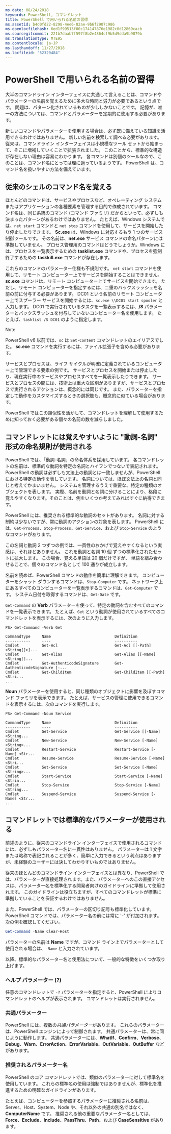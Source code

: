 ```yaml
---
ms.date: 08/24/2018
keywords: PowerShell, コマンドレット
title: PowerShell で用いられる名前の習得
ms.assetid: b4d0fd22-8298-4ee6-82ae-9b6f2907c986
ms.openlocfilehash: 6ed1f99513f00c174147876e1982c0d12869cacb
ms.sourcegitcommit: 221b7daab7f597f8b2e4864cf9b5d9dda9b9879b
ms.translationtype: MTE95
ms.contentlocale: ja-JP
ms.lasthandoff: 11/27/2018
ms.locfileid: "52320484"
---
```

# <a name="learning-powershell-names"></a>PowerShell で用いられる名前の習得

大半のコマンドライン インターフェイスに共通して言えることは、コマンドやパラメーターの名前を覚えるために多大な時間と労力が必要であるという点です。 問題は、パターン化されているものが少ししかないことです。 記憶が、唯一の方法については、コマンドとパラメーターを定期的に使用する必要があります。

新しいコマンドやパラメーターを使用する場合は、必ず既に備えている知識を活用できるわけではありません。 新しい名前を検索して調べる必要があります。 従来は、コマンドライン インターフェイスは小規模なツール セットから始まって、そこに増補していくことで拡張されました。 このことから、標準的な構造が存在しない理由は容易にわかります。
各コマンドは別個のツールなので、このことは、コマンド名にとっては理に適っているようです。 PowerShell は、コマンド名を扱いやすい方法を備えています。

## <a name="learning-command-names-in-traditional-shells"></a>従来のシェルのコマンド名を覚える

ほとんどのコマンドは、サービスやプロセスなど、オペレーティング システムまたはアプリケーションの各種要素を管理する目的で作成されています。 コマンド名は、同じ系統のコマンド (コマンド ファミリ) だからといって、必ずしも決まったパターンがあるわけではありません。 たとえば、Windows システムでは、`net start` コマンドと `net stop` コマンドを使用して、サービスを開始したり停止したりできます。 **Sc.exe** は、Windows に対応するもう 1 つのサービス制御ツールです。 その名前は、**net.exe** サービス コマンドの命名パターンには準拠していません。 プロセス管理用のコマンドはどうでしょうか。Windows には、プロセスを一覧表示するための **tasklist.exe** コマンドや、プロセスを強制終了するための **taskkill.exe** コマンドが存在します。

これらのコマンドのパラメーター仕様も不規則です。 `net start` コマンドを使用して、リモート コンピューター上でサービスを開始することはできません。 **sc.exe** コマンドは、リモート コンピューター上でサービスを開始できます。 ただし、リモート コンピューターを指定するには、二重のバックスラッシュを名前の前に付与する必要があります。 DC01 という名前のリモート コンピューター上でスプーラー サービスを開始するには、`sc.exe \\DC01 start spooler` と入力します。
DC01 で実行されているタスクを一覧表示するには、**/S** パラメーターとバックスラッシュを付与していないコンピューター名を使用します。 たとえば、`tasklist /S DC01` のように指定します。

> [!NOTE]
> PowerShell v6 以前では、`sc` は `Set-Content` コマンドレットのエイリアスでした。 **sc.exe** コマンドを実行するには、ファイル拡張子を含める必要があります。

サービスとプロセスは、ライフ サイクルが明確に定義されているコンピューター上で管理できる要素の例です。 サービスとプロセスを開始または停止したり、現在実行中のサービスやプロセスすべてを一覧表示したりできます。 サービスとプロセスの間には、技術上は重大な区別がありますが、サービスとプロセスで実行されるアクションは、概念的には同じです。 また、パラメーターを指定して動作をカスタマイズするときの選択肢も、概念的に似ている場合があります。

PowerShell ではこの類似性を活かして、コマンドレットを理解して使用するために知っておく必要がある個々の名前の数を減らしました。

## <a name="cmdlets-use-verb-noun-names-to-reduce-command-memorization"></a>コマンドレットには覚えやすいように "動詞-名詞" 形式の命名規則が使用される

PowerShell では、「動詞-名詞」の命名体系を採用しています。 各コマンドレットの名前は、標準的な動詞を特定の名詞とハイフンでつないで表記されます。 PowerShell の動詞は必ずしも文法上の動詞とは一致しませんが、PowerShell における特定の動作を表しています。 名詞については、ほぼ文法上の名詞と同じと考えてかまいません。 システムを管理するうえで重要な、特定の種類のオブジェクトを表します。 実際、名前を動詞と名詞に分けることにより、格段に覚えやすくなります。そのことは、例をいくつか考えてみればすぐに納得できます。

PowerShell には、推奨される標準的な動詞のセットがあります。 名詞に対する制約は少ないですが、常に動詞のアクションの対象を表します。 PowerShell には、`Get-Process`、`Stop-Process`、`Get-Service`、および `Stop-Service` のようなコマンドがあります。

この名詞と動詞 2 つずつの例では、一貫性のおかげで覚えやすくなるという実感は、それほどありません。 これを動詞と名詞 10 個 ずつの標準化されたセットに拡大します。 この場合、覚える単語は 20 個だけですが、
単語を組み合わせることで、個々のコマンド名として 100 通りが成立します。

名前を読めば、PowerShell コマンドの動作を簡単に理解できます。 コンピューターをシャット ダウンするコマンドは、`Stop-Computer` です。 ネットワーク上にあるすべてのコンピューターを一覧表示するコマンドは、`Get-Computer` です。 システム日付を取得するコマンドは、`Get-Date` です。

`Get-Command` の **Verb** パラメーターを使って、特定の動詞を含むすべてのコマンドを一覧表示できます。 たとえば、`Get` という動詞が使用されているすべてのコマンドレットを表示するには、次のように入力します。

```
PS> Get-Command -Verb Get

CommandType     Name                            Definition
-----------     ----                            ----------
Cmdlet          Get-Acl                         Get-Acl [[-Path] <String[]>]...
Cmdlet          Get-Alias                       Get-Alias [[-Name] <String[]...
Cmdlet          Get-AuthenticodeSignature       Get-AuthenticodeSignature [-...
Cmdlet          Get-ChildItem                   Get-ChildItem [[-Path] <Stri...
...
```

**Noun** パラメーターを使用すると、同じ種類のオブジェクトに影響を及ぼすコマンド ファミリを表示できます。 たとえば、サービスの管理に使用できるコマンドを表示するには、次のコマンドを実行します。

```
PS> Get-Command -Noun Service

CommandType     Name                            Definition
-----------     ----                            ----------
Cmdlet          Get-Service                     Get-Service [[-Name] <String...
Cmdlet          New-Service                     New-Service [-Name] <String>...
Cmdlet          Restart-Service                 Restart-Service [-Name] <Str...
Cmdlet          Resume-Service                  Resume-Service [-Name] <Stri...
Cmdlet          Set-Service                     Set-Service [-Name] <String>...
Cmdlet          Start-Service                   Start-Service [-Name] <Strin...
Cmdlet          Stop-Service                    Stop-Service [-Name] <String...
Cmdlet          Suspend-Service                 Suspend-Service [-Name] <Str...
...
```

## <a name="cmdlets-use-standard-parameters"></a>コマンドレットでは標準的なパラメーターが使用される

前述のように、従来のコマンドライン インターフェイスで使用されるコマンドには、必ずしもパラメーター名に一貫性はありません。 パラメーターは 1 文字または略称で表記されることが多く、簡単に入力できるという利点はありますが、未経験のユーザーには決してわかりすいものではありません。

従来のほとんどのコマンドライン インターフェイスとは異なり、PowerShell では、パラメーターが直接処理されます。また、パラメーターへのこの直接アクセスは、パラメーター名を標準化する開発者向けのガイドラインに準拠して使用されます。 このガイドラインは役立ちますが、すべてのコマンドレットが標準に準拠していることを保証するわけではありません。

また、PowerShell では、パラメーターの区切り記号も標準化しています。 PowerShell コマンドでは、パラメーター名の前には常に '-' が付加されます。 次の例を確認してください。

```powershell
Get-Command -Name Clear-Host
```

パラメーターの名前は **Name** ですが、コマンド ライン上でパラメーターとして使用される場合は、`-Name` と入力されています。

以降、標準的なパラメーター名と使用法について、一般的な特徴をいくつか取り上げます。

### <a name="the-help-parameter-"></a>ヘルプ パラメーター (?)

任意のコマンドレットで `-?` パラメーターを指定すると、PowerShell によりコマンドレットのヘルプが表示されます。
コマンドレットは実行されません。

### <a name="common-parameters"></a>共通パラメーター

PowerShell には、複数の*共通パラメーター*があります。 これらのパラメーターは、PowerShell エンジンによって制御されます。 共通パラメーターは、常に同じように動作します。 共通パラメーターには、**WhatIf**、**Confirm**、**Verbose**、**Debug**、**Warn**、**ErrorAction**、**ErrorVariable**、**OutVariable**、**OutBuffer** などがあります。

### <a name="recommended-parameter-names"></a>推奨されるパラメーター名

PowerShell のコア コマンドレットでは、類似のパラメーターに対して標準名を使用しています。 これらの標準名の使用は強制ではありませんが、標準化を推進するための明確なガイドラインがあります。

たとえば、コンピューターを参照するパラメーターに推奨される名前は、Server、Host、System、Node や、それ以外の共通の別名ではなく、**ComputerName** です。 推奨される他の重要なパラメーター名としては、**Force**、**Exclude**、**Include**、**PassThru**、**Path**、および **CaseSensitive** があります。
